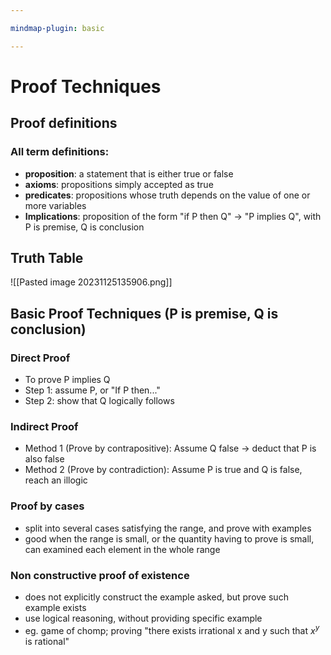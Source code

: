 ```yaml
---

mindmap-plugin: basic

---
```

# Proof Techniques
## Proof definitions
### All term definitions:
- **proposition**: a statement that is either true or false
- **axioms**: propositions simply accepted as true
- **predicates**: propositions whose truth depends on the value of one or more variables
- **Implications**: proposition of the form "if P then Q" -> "P implies Q", with P is premise, Q is conclusion
<!--ID: 1708099388786-->


## Truth Table
![[Pasted image 20231125135906.png]]
<!--ID: 1708098041783-->


## Basic Proof Techniques (P is premise, Q is conclusion)
### Direct Proof
- To prove P implies Q
- Step 1: assume P, or "If P then..."
- Step 2: show that Q logically follows
<!--ID: 1708098041789-->


### Indirect Proof
- Method 1 (Prove by contrapositive): Assume Q false -> deduct that P is also false
- Method 2 (Prove by contradiction): Assume P is true and Q is false, reach an illogic
<!--ID: 1708098041794-->


### Proof by cases
- split into several cases satisfying the range, and prove with examples
- good when the range is small, or the quantity having to prove is small, can examined each element in the whole range
<!--ID: 1708098041801-->


### Non constructive proof of existence
- does not explicitly construct the example asked, but prove such example exists
- use logical reasoning, without providing specific example 
- eg. game of chomp; proving "there exists irrational x and y such that $x^y$ is rational"
<!--ID: 1708098041806-->
